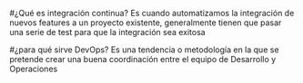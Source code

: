 #¿Qué es integración continua?
Es cuando automatizamos la integración de nuevos features a un proyecto existente, generalmente
tienen que pasar una serie de test para que la integración sea exitosa

#¿para qué sirve DevOps?
Es una tendencia o metodología en la que se pretende crear una buena coordinación entre el equipo
de Desarrollo y Operaciones
